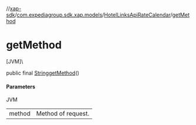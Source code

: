 //[xap-sdk](../../../index.md)/[com.expediagroup.sdk.xap.models](../index.md)/[HotelLinksApiRateCalendar](index.md)/[getMethod](get-method.md)

# getMethod

[JVM]\

public final [String](https://docs.oracle.com/javase/8/docs/api/java/lang/String.html)[getMethod](get-method.md)()

#### Parameters

JVM

| | |
|---|---|
| method | Method of request. |
